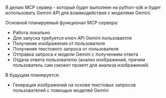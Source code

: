 Я делаю MCP сервер - который будет выполнен на python-sdk и будет использовать Gemini API для взаимодействия с моделями Gemini.

Основной планируемый функционал MCP сервера:

- Работа локально
- Для запуска требуется ключ API Gemini пользоваетля
- Получение изображения от пользователя
- Получения текстового запроса от пользователя
- Отправка запроса к модели Gemini с получением ответа
- Отдача ответа пользователю (анализ изображений, причем пользователь сам сможет промпт для анализа изображений)

В будущем планируется:

- Генерация изображений на основе текстовых запросов пользователей с помощью моделей Gemini
